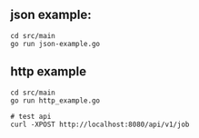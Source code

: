## json example:
```
cd src/main
go run json-example.go
```

## http example
```
cd src/main
go run http_example.go

# test api
curl -XPOST http://localhost:8080/api/v1/job
```
